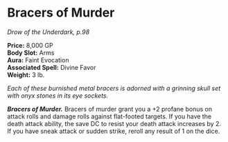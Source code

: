 # Bracers of Murder

*Drow of the Underdark, p.98*

**Price:** 8,000 GP  
**Body Slot:** Arms  
**Aura:** Faint Evocation  
**Associated Spell:** Divine Favor  
**Weight:** 3 lb.

*Each of these burnished metal bracers is adorned with a grinning skull set with onyx stones in its eye sockets.*

***Bracers of Murder.*** 
Bracers of murder grant you a +2 profane
bonus on attack rolls and damage rolls
against flat-footed targets.
If you have the death attack ability,
the save DC to resist your death attack
increases by 2.
If you have sneak attack or sudden
strike, reroll any result of 1 on the
dice.